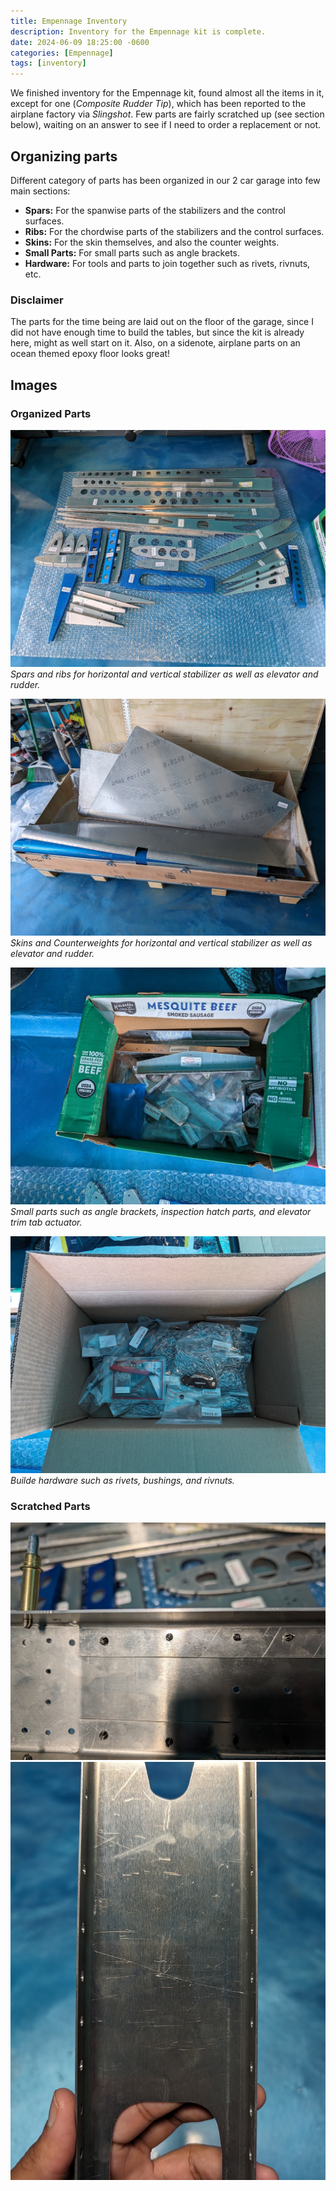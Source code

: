 ```yaml
---
title: Empennage Inventory
description: Inventory for the Empennage kit is complete.
date: 2024-06-09 18:25:00 -0600
categories: [Empennage]
tags: [inventory]
---
```


We finished inventory for the Empennage kit, found almost all the items in it, except for one (_Composite Rudder Tip_), which has been reported to the airplane factory via _Slingshot_. Few parts are fairly scratched up (see section below), waiting on an answer to see if I need to order a replacement or not.

## Organizing parts
Different category of parts has been organized in our 2 car garage into few main sections:
* **Spars:** For the spanwise parts of the stabilizers and the control surfaces.
* **Ribs:** For the chordwise parts of the stabilizers and the control surfaces.
* **Skins:** For the skin themselves, and also the counter weights.
* **Small Parts:** For small parts such as angle brackets.
* **Hardware:** For tools and parts to join together such as rivets, rivnuts, etc.

### Disclaimer
The parts for the time being are laid out on the floor of the garage, since I did not have enough time to build the tables, but since the kit is already here, might as well start on it. Also, on a sidenote, airplane parts on an ocean themed epoxy floor looks great!

## Images

### Organized Parts
![empennage spars and ribs](/assets/img/posts/empennage/inv-spars-ribs.jpg)
_Spars and ribs for horizontal and vertical stabilizer as well as elevator and rudder._

![empennage skins](/assets/img/posts/empennage/inv-skins.jpg)
_Skins and Counterweights for horizontal and vertical stabilizer as well as elevator and rudder._

![empennage small parts](/assets/img/posts/empennage/inv-small-parts.jpg)
_Small parts such as angle brackets, inspection hatch parts, and elevator trim tab actuator._

![empennage hardware](/assets/img/posts/empennage/inv-hardware.jpg)
_Builde hardware such as rivets, bushings, and rivnuts._

### Scratched Parts
![scratch 1](/assets/img/posts/empennage/inv-scratch-1.jpg)
![scratch 2](/assets/img/posts/empennage/inv-scratch-2.jpg)
